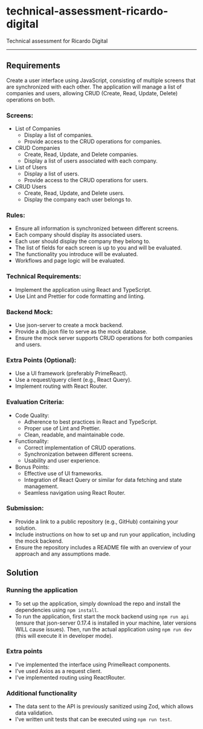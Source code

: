 # technical-assessment-ricardo-digital
Technical assessment for Ricardo Digital
***

## Requirements
Create a user interface using JavaScript, consisting of multiple screens that are synchronized with each other. The application will manage a list of companies and users, allowing CRUD (Create, Read, Update, Delete) operations on both.

### Screens:
* List of Companies
    * Display a list of companies.
    * Provide access to the CRUD operations for companies.
* CRUD Companies
    * Create, Read, Update, and Delete companies.
    * Display a list of users associated with each company.
* List of Users
    * Display a list of users.
    * Provide access to the CRUD operations for users.
* CRUD Users
    * Create, Read, Update, and Delete users.
    * Display the company each user belongs to.

### Rules:
* Ensure all information is synchronized between different screens.
* Each company should display its associated users.
* Each user should display the company they belong to.
* The list of fields for each screen is up to you and will be evaluated.
* The functionality you introduce will be evaluated.
* Workflows and page logic will be evaluated.

### Technical Requirements:
* Implement the application using React and TypeScript.
* Use Lint and Prettier for code formatting and linting.

### Backend Mock:
* Use json-server to create a mock backend.
* Provide a db.json file to serve as the mock database.
* Ensure the mock server supports CRUD operations for both companies and users.

### Extra Points (Optional):
* Use a UI framework (preferably PrimeReact).
* Use a request/query client (e.g., React Query).
* Implement routing with React Router.

### Evaluation Criteria:
* Code Quality:
    * Adherence to best practices in React and TypeScript.
    * Proper use of Lint and Prettier.
    * Clean, readable, and maintainable code.
* Functionality:
    * Correct implementation of CRUD operations.
    * Synchronization between different screens.
    * Usability and user experience.
* Bonus Points:
    * Effective use of UI frameworks.
    * Integration of React Query or similar for data fetching and state management.
    * Seamless navigation using React Router.

### Submission:
* Provide a link to a public repository (e.g., GitHub) containing your solution.
* Include instructions on how to set up and run your application, including the mock backend.
* Ensure the repository includes a README file with an overview of your approach and any assumptions made.

## Solution

### Running the application
* To set up the application, simply download the repo and install the dependencies using ```npm install```.
* To run the application, first start the mock backend using ```npm run api``` (ensure that json-server 0.17.4 is installed in your machine, later versions WILL cause issues). Then, run the actual application using ```npm run dev``` (this will execute it in developer mode).

### Extra points
* I've implemented the interface using PrimeReact components.
* I've used Axios as a request client.
* I've implemented routing using ReactRouter.

### Additional functionality
* The data sent to the API is previously sanitized using Zod, which allows data validation.
* I've written unit tests that can be executed using ```npm run test```.
